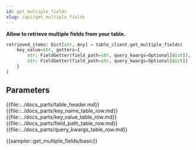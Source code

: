 ```yaml
---
id: get_multiple_fields
slug: /api/get_multiple_fields
---
```


**Allow to retrieve multiple fields from your table.**

```python
retrieved_items: Dict[str, Any] = table_client.get_multiple_fields(
    key_value=str, getters={
        str: FieldGetter(field_path=str, query_kwargs=Optional[dict]),
        str: FieldGetter(field_path=str, query_kwargs=Optional[dict])
    }
)
```

## Parameters

{{file::../docs_parts/table_header.md}}
{{file::../docs_parts/key_name_table_row.md}}
{{file::../docs_parts/key_value_table_row.md}}
{{file::../docs_parts/field_path_table_row.md}}
{{file::../docs_parts/query_kwargs_table_row.md}}

{{sampler::get_multiple_fields/basic}}